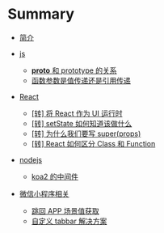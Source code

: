 # Summary

* [简介](README.md)

* [js](articles/js/README.md)
  * [__proto__ 和 prototype 的关系](articles/js/prototype.md)
  * [函数参数是值传递还是引用传递](articles/js/function-parameter-processing.md)

* [React](articles/react/README.md)
  * [[转] 将 React 作为 UI 运行时](articles/react/react-as-a-ui-runtime.md)
  * [[转] setState 如何知道该做什么](articles/react/how-does-setstate-know-what-to-do.md)
  * [[转] 为什么我们要写 super(props)](articles/react/why-do-we-write-super-props.md)
  * [[转] React 如何区分 Class 和 Function](articles/react/how-does-react-tell-a-class-from-a-function.md)

* [nodejs](articles/nodejs/README.md)
  * [koa2 的中间件](articles/nodejs/koa2middleware.md)

* [微信小程序相关](articles/mp/README.md)
  * [跳回 APP 场景值获取](articles/mp/scenecode.md)
  * [自定义 tabbar 解决方案](articles/mp/tabbar.md)